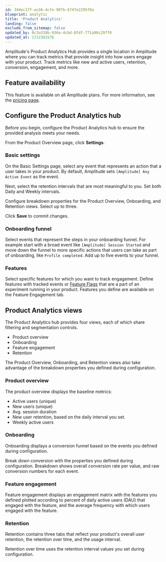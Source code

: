 ```yaml
---
id: 34dec17f-acb6-4cfe-98fb-674fe2295f8a
blueprint: analytic
title: 'Product Analytics'
landing: false
exclude_from_sitemap: false
updated_by: 0c3a318b-936a-4cbd-8fdf-771a90c297f0
updated_at: 1722362576
---
```

Amplitude's Product Analytics Hub provides a single location in Amplitude where you can track metrics that provide insight into how users engage with your product. Track metrics like new and active users, retention, conversion, engagement, and more.

## Feature availability

This feature is available on all Amplitude plans. For more information, see the [pricing page](https://amplitude.com/pricing).

## Configure the Product Analytics hub

Before you begin, configure the Product Analytics hub to ensure the provided analysis meets your needs.

From the Product Overview page, click **Settings**.

### Basic settings

On the Basic Settings page, select any event that represents an action that a user takes in your product. By default, Amplitude sets `[Amplitude] Any Active Event` as the event.

Next, select the retention intervals that are most meaningful to you. Set both Daily and Weekly intervals.

Configure breakdown properties for the Product Overview, Onboarding, and Retention views. Select up to three.

Click **Save** to commit changes.

### Onboarding funnel

Select events that represent the steps in your onboarding funnel. For example start with a broad event like `[Amplitude] Session Started` and move down the funnel to more specific actions that users can take as part of onboarding, like `Profile completed`. Add up to five events to your funnel.

### Features

Select specific features for which you want to track engagement. Define features with tracked events or [Feature Flags](/docs/experiment/workflow/feature-flag-rollouts) that are a part of an experiment running in your product. Features you define are available on the Feature Engagement tab.

## Product Analytics views

The Product Analytics hub provides four views, each of which share filtering and segmentation controls.

* Product overview
* Onboarding
* Feature engagement
* Retention

The Product Overview, Onboarding, and Retention views also take advantage of the breakdown properties you defined during configuration.

### Product overview

The product overview displays the baseline metrics:

* Active users (unique)
* New users (unique)
* Avg. session duration
* New user retention, based on the daily interval you set.
* Weekly active users

### Onboarding

Onboarding displays a conversion funnel based on the events you defined during configuration.

Break down conversion with the properties you defined during configuration. Breakdown shows overall conversion rate per value, and raw conversion numbers for each event.

### Feature engagement

Feature engagement displays an engagement matrix with the features you defined plotted according to percent of daily active users (DAU) that engaged with the feature, and the average frequency with which users engaged with the feature.

### Retention

Retention contains three tabs that reflect your product's overall user retention, the retention over time, and the usage interval.

Retention over time uses the retention interval values you set during configuration.
